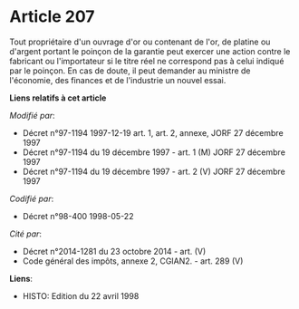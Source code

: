 # Article 207

Tout propriétaire d'un ouvrage d'or ou contenant de l'or, de platine ou d'argent portant le poinçon de la garantie peut
exercer une action contre le fabricant ou l'importateur si le titre réel ne correspond pas à celui indiqué par le poinçon. En
cas de doute, il peut demander au ministre de l'économie, des finances et de l'industrie un nouvel essai.

**Liens relatifs à cet article**

_Modifié par_:

  - Décret n°97-1194 1997-12-19 art. 1, art. 2, annexe, JORF 27 décembre 1997
  - Décret n°97-1194 du 19 décembre 1997 - art. 1 (M) JORF 27 décembre 1997
  - Décret n°97-1194 du 19 décembre 1997 - art. 2 (V) JORF 27 décembre 1997

_Codifié par_:

  - Décret n°98-400 1998-05-22

_Cité par_:

  - Décret n°2014-1281 du 23 octobre 2014 - art. (V)
  - Code général des impôts, annexe 2, CGIAN2. - art. 289 (V)

**Liens**:

  - HISTO: Edition du 22 avril 1998
